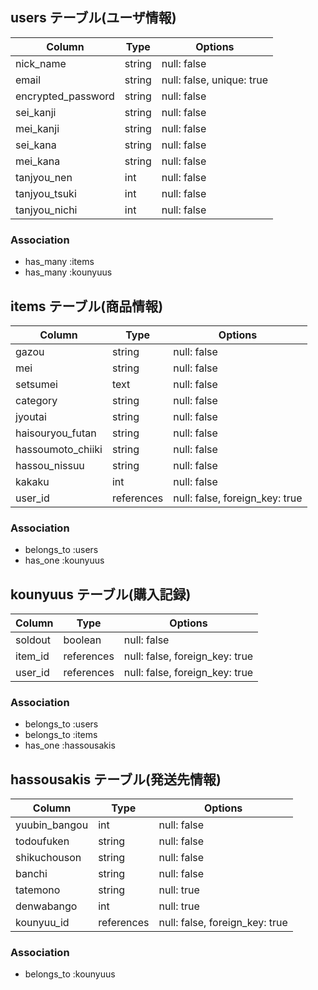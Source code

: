 
## users テーブル(ユーザ情報)
| Column             | Type   | Options     |
| ------------------ | ------ | ----------- |
| nick_name          | string | null: false |
| email              | string | null: false, unique: true |
| encrypted_password | string | null: false |
| sei_kanji          | string | null: false |
| mei_kanji          | string | null: false |
| sei_kana           | string | null: false |
| mei_kana           | string | null: false |
| tanjyou_nen        | int    | null: false |
| tanjyou_tsuki      | int    | null: false |
| tanjyou_nichi      | int    | null: false |
### Association
- has_many :items
- has_many :kounyuus

## items テーブル(商品情報)
| Column            | Type       | Options     |
| ----------------- | ---------- | ----------- |
| gazou             | string     | null: false |
| mei               | string     | null: false |
| setsumei          | text       | null: false |
| category          | string     | null: false |
| jyoutai           | string     | null: false |
| haisouryou_futan  | string     | null: false |
| hassoumoto_chiiki | string     | null: false |
| hassou_nissuu     | string     | null: false |
| kakaku            | int        | null: false |
| user_id           | references | null: false, foreign_key: true |
### Association
- belongs_to :users
- has_one :kounyuus


## kounyuus テーブル(購入記録)
| Column            | Type       | Options     |
| ----------------- | ---------- | ----------- |
| soldout           | boolean    | null: false |
| item_id           | references | null: false, foreign_key: true |
| user_id           | references | null: false, foreign_key: true |
### Association
- belongs_to :users
- belongs_to :items
- has_one :hassousakis

## hassousakis テーブル(発送先情報)
| Column            | Type       | Options     |
| ----------------- | ---------- | ----------- |
| yuubin_bangou     | int        | null: false |
| todoufuken        | string     | null: false |
| shikuchouson      | string     | null: false |
| banchi            | string     | null: false |
| tatemono          | string     | null: true  |
| denwabango        | int        | null: true  |
| kounyuu_id        | references | null: false, foreign_key: true |
### Association
- belongs_to :kounyuus

